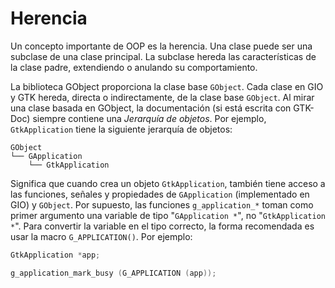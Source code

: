 # Herencia

Un concepto importante de OOP es la herencia. Una clase puede ser una subclase de una clase principal. La subclase hereda las características de la clase padre, extendiendo o anulando su comportamiento.

La biblioteca GObject proporciona la clase base `GObject`. Cada clase en GIO y GTK hereda, directa o indirectamente, de la clase base `GObject`. Al mirar una clase basada en GObject, la documentación (si está escrita con GTK-Doc) siempre contiene una *Jerarquía de objetos*. Por ejemplo, `GtkApplication` tiene la siguiente jerarquía de objetos:

```plaintext
GObject
└── GApplication
    └── GtkApplication
```

Significa que cuando crea un objeto `GtkApplication`, también tiene acceso a las funciones, señales y propiedades de `GApplication` (implementado en GIO) y `GObject`. Por supuesto, las funciones `g_application_*` toman como primer argumento una variable de tipo "`GApplication *`", no "`GtkApplication *`". Para convertir la variable en el tipo correcto, la forma recomendada es usar la macro `G_APPLICATION()`. Por ejemplo:

```c
GtkApplication *app;

g_application_mark_busy (G_APPLICATION (app));
```
